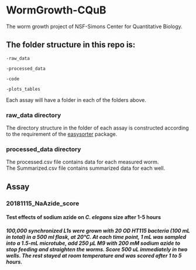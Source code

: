# WormGrowth-CQuB
The worm growth project of NSF-Simons Center for Quantitative Biology.

## The folder structure in this repo is:

	-raw_data

	-processed_data

	-code

	-plots_tables

Each assay will have a folder in each of the folders above.

### raw_data directory

The directory structure in the folder of each assay is constructed according to the requirement of the [easysorter](https://github.com/AndersenLab/easysorter) package.

### processed_data directory
The processed.csv file contains data for each measured worm.  
The Summarized.csv file contains summarized data for each well.




## Assay
### 20181115_NaAzide_score
#### Test effects of sodium azide on *C. elegans* size after 1-5 hours
##### 100,000 synchronized L1s were grown with 20 OD HT115 bacteria (100 mL in total) in a 500 ml flask, at 20°C. At each time point, 1 mL was sampled into a 1.5-mL microtube, add 250 µL M9 with 200 mM sodium azide to stop feeding and straighten the worms. Score 500 uL immediately in two wells. The rest stayed at room temperature and was scored after 1 to 5 hours.
